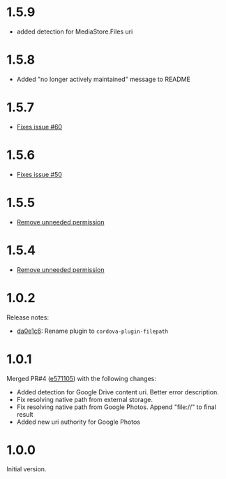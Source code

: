 # 1.5.9

* added detection for MediaStore.Files uri

# 1.5.8

* Added "no longer actively maintained" message to README

# 1.5.7

* [Fixes issue #60](https://github.com/hiddentao/cordova-plugin-filepath/issues/60)

# 1.5.6

* [Fixes issue #50](https://github.com/hiddentao/cordova-plugin-filepath/issues/50)

# 1.5.5

* [Remove unneeded permission](https://github.com/hiddentao/cordova-plugin-filepath/pull/51)

# 1.5.4

* [Remove unneeded permission](https://github.com/hiddentao/cordova-plugin-filepath/pull/42)

# 1.0.2

Release notes:

 * [da0e1c6](https://github.com/hiddentao/cordova-plugin-filepath/commit/da0e1c68e422caac9c196e41d2580460a6da6d67): Rename plugin to ``cordova-plugin-filepath``

# 1.0.1

Merged PR#4 ([e571105](https://github.com/hiddentao/cordova-plugin-filepath/commit/e571105e0ffa2bfa09b27a13613778755e017961)) with the following changes:

 *  Added detection for Google Drive content uri. Better error description.
 *  Fix resolving native path from external storage.
 *  Fix resolving native path from Google Photos. Append "file://" to final result
 *  Added new uri authority for Google Photos

# 1.0.0

Initial version.
